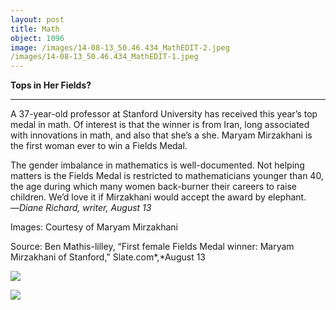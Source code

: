 ```yaml
---
layout: post
title: Math
object: 1096
image: /images/14-08-13_50.46.434_MathEDIT-2.jpeg
/images/14-08-13_50.46.434_MathEDIT-1.jpeg
---
```

**Tops in Her Fields?**

****

A 37-year-old professor at Stanford University has received this year’s top medal in math. Of interest is that the winner is from Iran, long associated with innovations in math, and also that she’s a she. Maryam Mirzakhani is the first woman ever to win a Fields Medal. 

The gender imbalance in mathematics is well-documented. Not helping matters is the Fields Medal is restricted to mathematicians younger than 40, the age during which many women back-burner their careers to raise children. We’d love it if Mirzakhani would accept the award by elephant.     —*Diane Richard, writer, August 13*

Images: Courtesy of Maryam Mirzakhani

Source: Ben Mathis-lilley, “First female Fields Medal winner: Maryam Mirzakhani of Stanford,” Slate.com*,*August 13

![]({{siteurl.base}}/images/14-08-13_50.46.434_MathEDIT-2.jpeg)

![]({{siteurl.base}}/images/14-08-13_50.46.434_MathEDIT-1.jpeg)
